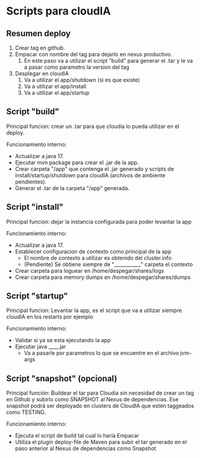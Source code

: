 # Scripts para cloudIA

## Resumen deploy
1) Crear tag en github.
2) Empacar con nombre del tag para dejarlo en nexus productivo.
   1) En este paso va a utilizar el script "build" para generar el .tar y le va a pasar como parametro la version del tag
3) Desplegar en cloudIA
   1) Va a utilizar el app/shutdown (si es que existe)
   2) Va a utilizar el app/install
   3) Va a utilizar el app/startup

## Script "build"
Principal funcion: crear un .tar para que cloudia lo pueda utilizar en el deploy.

Funcionamiento interno:
* Actualizar a java 17.
* Ejecutar mvn package para crear el .jar de la app.
* Crear carpeta "/app" que contenga el .jar generado y scripts de install/startup/shutdown para cloudIA (archivos de ambiente pendientes).
* Generar el .tar de la carpeta "/app" generada.

## Script "install"
Principal funcion: dejar la instancia configurada para poder levantar la app

Funcionamiento interno:
* Actualizar a java 17.
* Establecer configuracion de contexto como principal de la app
  * El nombre de contexto a utilizar es obtenido del cluster.info
  * (Pendiente) Se obtiene siempre de "___________" carpeta el contexto
* Crear carpeta para loguear en /home/despegar/shares/logs
* Crear carpeta para memory dumps en /home/despegar/shares/dumps

## Script "startup"
Principal funcion: Levantar la app, es el script que va a utilizar siempre cloudIA en los restarts por ejemplo

Funcionamiento interno:
* Validar si ya se esta ejecutando la app
* Ejecutar java ____.jar
  * Va a pasarle por parametros lo que se encuentre en el archivo jvm-args

## Script "snapshot" (opcional)
Principal función: Buildear el tar para Cloudia sin necesidad de crear un tag en Github y subirlo como SNAPSHOT al Nexus de dependencias. Ese snapshot podrá ser deployado en clusters de CloudIA que estén taggeados como TESTING.

Funcionamiento interno:
* Ejecuta el script de build tal cual lo haría Empacar
* Utiliza el plugin deploy-file de Maven para subir el tar generado en el paso anterior al Nexus de dependencias como Snapshot